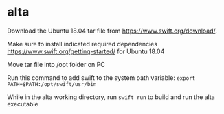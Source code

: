 # alta
Download the Ubuntu 18.04 tar file from https://www.swift.org/download/. 

Make sure to install indicated required dependencies https://www.swift.org/getting-started/ for Ubuntu 18.04

Move tar file into /opt folder on PC

Run this command to add swift to the system path variable:
`export PATH=$PATH:/opt/swift/usr/bin`

While in the alta working directory, run 
`swift run` to build and run the alta executable